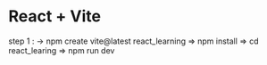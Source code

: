 # React + Vite

step 1 :  ->  npm create vite@latest react_learning
        => npm install 
        => cd react_learing
        => npm run dev 
